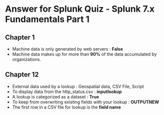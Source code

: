# Answer for Splunk Quiz - Splunk 7.x Fundamentals Part 1

## Chapter 1
* Machine data is only generated by web servers : **False**
* Machine data makes up for more than **90%** of the data accumulated by organizations.

## Chapter 12 
* External data used by a lookup : Geospatial data, CSV File, Script
* To display data from the http_status.csv : **inputlookup**
* A lookup is categorized as a dataset : **True**
* To keep from overwriting existing fields with your lookup : **OUTPUTNEW**
* The first row in a CSV file for lookup is the **field name**
